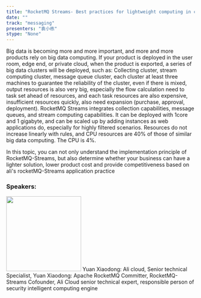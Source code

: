 ```yaml
---
title: "RocketMQ Streams- Best practices for lightweight computing in cloud security and edge computing"
date: "" 
track: "messaging"
presenters: "袁小栋"
stype: "None"
---
```

Big data is becoming more and more important, and more and more products rely on big data computing. If your product is deployed in the user room, edge end, or private cloud, when the product is exported, a series of big data clusters will be deployed, such as: Collecting cluster, stream computing cluster, message queue cluster, each cluster at least three machines to guarantee the reliability of the cluster, even if there is mixed, output resources is also very big, especially the flow calculation need to task set ahead of resources, and each task resources are also expensive, insufficient resources quickly, also need expansion (purchase, approval, deployment). RocketMQ Streams integrates collection capabilities, message queues, and stream computing capabilities. It can be deployed with 1core and 1 gigabyte, and can be scaled up by adding instances as web applications do, especially for highly filtered scenarios. Resources do not increase linearly with rules, and CPU resources are 40% of those of similar big data computing. The CPU is 4%.

In this topic, you can not only understand the implementation principle of RocketMQ-Streams, but also determine whether your business can have a lighter solution, lower product cost and provide competitiveness based on ali's rocketMQ-Streams application practice
 ### Speakers: 
 <img src="images/speaker/1049.png" width="200" />
 Yuan Xiaodong: Ali cloud, Senior technical Specialist, Yuan Xiaodong: Apache RocketMQ Committer, RocketMQ-Streams Cofounder, Ali Cloud senior technical expert, responsible person of security intelligent computing engine
 